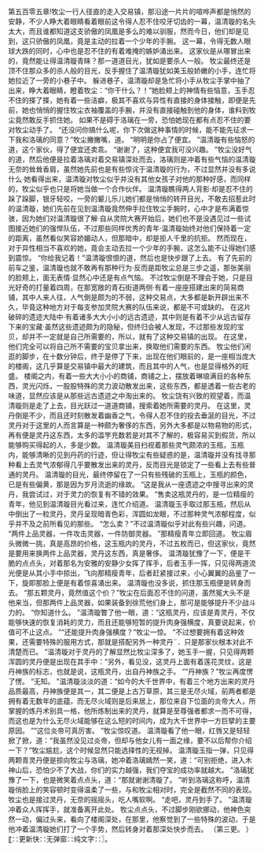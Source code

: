 第五百零五章!牧尘一行人径直的走入交易镇，那沿途一片片的喧哗声都是悄然的安静，不少人睁大着眼睛看着眼前这令得人忍不住咬牙切齿的一幕，温清璇的名头太大，而且谁都知道这支骄傲的凤凰是多么的难以驯服，然而今日，他们却是见到，这只骄傲的凤凰，竟是主动的拉着一个少年的手腕。
这一幕，令得无数人眼球大跌的同时，心中也是忍不住的有着难掩的嫉妒涌出来。
这家伙是从哪冒出来的，竟然能让得温清璇青睐？那一道道目光，犹如是要杀人一般。
牧尘最终还是顶不住那众多的杀人般的目光，反手握住了温清璇犹如美玉般娇嫩的小手，连忙将她拉近了一旁的小巷子中。
躲进巷子，温清璇却是急忙将小手从牧尘手掌中抽了出来，睁大着眼睛，瞪着牧尘：“你干什么？！”她脸颊上的神情有些恼意，玉手忍不住的搽了搽，她有着一些洁癖，极其不喜欢与异性有直接的身体接触，即便是先前，她也悄悄的握住牧尘衣袖覆盖的手腕，并没有直接碰触到他的身体，谁料到牧尘竟然敢反手抓住她。
如果不是碍于洛璃在一旁，恐怕她现在都有点忍不住的要对牧尘动手了。
“还没问你搞什么呢，你下次做这种事情的时候，能不能先征求一下我和洛璃的同意？”牧尘撇撇嘴，道。
“明明是你占了便宜。
”温清璇有些恼怒的道，这个家伙，得了便宜还卖乖。
“谢谢了，这种便宜我可没兴趣。
”牧尘没好气的道，然后他便是拉着洛璃对着交易镇深处而去，洛璃则是冲着有些气恼的温清璇无奈的耸耸香肩，虽然她先前也是有些惊诧于温清璇的行为，不过显然并没有多说什么·她看得出来，温清璇对牧尘似乎并没有其他女孩子对他的那种好感，而同样的，牧尘似乎也只是将她当做一个合作伙伴。
温清璇瞧得两人背影·却是忍不住的跺了跺脚，银牙轻咬，一旁的颦儿乐儿她们都是悄悄的转开目光，不敢去招惹此时的温清璇，她们先前在见到温清璇竟然伸手拉住牧尘手腕时，心中才是布满着惊骇，因为她们对温清璇很了解·自从灵院大赛开始后，她们也不是没遇见过一些试图接近她们的强悍队伍，不过那些同样优秀的青年·温清璇始终对他们保持着一定的距离，虽然看似笑容娇媚动人，但那暗中，却是拒人千里的抗拒。
然而现在，对于异性相当不喜欢的她，竟会主动去拉一个少年的手腕，这怎么能不让得她们感到震惊。
“你给我记着！”温清璇恨恨的道，然后也是快步跟了上去。
有了先前的前车之鉴，温清璇也就不敢再有那种行为·反而是距牧尘总是三步之遥，那张美丽的脸颊上，面无表情·显然心中还是有点气恼。
不过牧尘倒是不理会于她，只是目光好奇的打量着四周，在那宽敞的青石街道两侧·有着一座座搭建出来的简易商铺，其中人来人往，人气倒是颇为的不弱，这种交易点，大多都是新开辟出来不久，毕竟这种地方对于每支参加灵院大赛的队伍来说，都是不可或缺的。
在这片破碎的遗迹大陆中·有着诸多大大小小的远古遗迹，其中则是有着不少从远古留存下来的宝藏·虽然这些遗迹颇为的隐秘，但终归会被人发现，不过那些发现的宝贝，却并不一定就是自己所需要的，所以，就有了这种交易镇的出现。
在这里，他们完全可以将自己所不需要的宝贝拿出来，换取他们需要的东西。
牧尘他们闲逛的脚步，在十数分钟后，终于是停了下来，出现在他们眼前的，是一座相当庞大的楼阁，这几乎算是交易镇中最大的建筑，而且其中的人气，也是显得格外的旺盛。
楼阁之内，有着一些大大小小的商铺，商铺之上，摆放着琳琅满目的各种东西，灵光闪烁，一股股特殊的灵力波动散发出来，这些东西，都是透着一些古老的味道，显然应该是从那些远古遗迹之中淘出来的。
牧尘饶有兴致的观望着，而温清璇则是走了上去，目光跃过一道道商铺，搜索着她所需要的灵丹。
在这里，灵丹倒是不少，而且还时刻散发着幽香之气，令得人忍不住的投去垂涎的目光，不过灵丹对于这里的人而言算是一种颇为奢侈的东西，另外大多都是以物易物的形式，再有便是灵丹这东西，太多的滥竽充数若是对其不了解的，极容易买到假货，所以能够购买得起的人，多是少数。
温清璇美目扫视着那些灵气颇浓的玉瓶，玉瓶内，能够清晰的见到丹药的行迹，但让得牧尘有些疑惑的是，温清璇并没有找寻那种看上去灵气浓郁得几乎要散发出来的灵丹，反而目光是锁定了一些看上去有些普通的灵丹。
温清璇的目光，最终停留在了一只有些残破的玉瓶上，玉瓶的颜色，已是有些偏黄，那是因为岁月流逝的缘故。
“这是我从一座遗迹之中搜寻出来的灵丹，我尝试过，对于灵力的恢复有不错的效果。
”售卖这瓶灵丹的，是一位精瘦的青年，他见到温清璇目光看过来，连忙介绍道。
温清璇玉手取过那玉瓶，然后从中倒出了一粒灵丹，灵丹呈现暗青色彩，浑圆如龙眼，不过那种灵气浓郁程度，似乎并不及之前所看见的那些。
“怎么卖？”不过温清璇似乎对此有些兴趣，问道。
“两件上品灵器，一件攻击灵器，一件防御灵器。
”那精瘦青年立即回道。
牧尘眉头微微一挑，真是高昂的价格，这玉瓶内的灵丹，不过五枚而已，但这家伙，竟然是要用来换两件上品灵器，灵丹这东西，真是奢侈。
温清璇犹豫了一下，便是干脆的点点头，对着那名为安雅的安静少女挥了挥手，后者玉手一挥，只见得两道流光便是从其小手中掠出，飞向那精瘦青年，后者赶紧接过来，小心翼翼的品鉴了一下，旋即那脸上便是有着惊喜涌出来。
温清璇也没多说，抓住那玉瓶便是转身而去。
“那五颗灵丹，竟然值这个价？”牧尘在后面忍不住的问道，虽然冤大头不是他来当，但那两件上品灵器，如果装备到徐荒他们身上，那可是能够提升不少战斗力的。
“你知道什么。
”温清璇瞥了他一眼，道：“这瓶灵丹，应该是青灵丹，不仅能够快速的恢复消耗的灵力，而且还能够短暂的提升肉身强横度，真要说起来，价值可不止这点。
”“还能提升肉身强横度？”牧尘一惊。
“不过想要拥有着这种效果，还需要特殊的服用方式，那就是搭配另外一种灵丹¨．只是那家伙根本对此不清楚而已。
”温清璇对于灵丹的了解显然比牧尘深多了，她玉手一握，只见得两颗浑圆的灵丹便是出现在其手中：“另外，看见没，这灵丹上面有着莲花灵纹，这是丹神族的标志，也就是说，这瓶灵丹，出自丹神族之手。
”“丹神族？”牧尘再度愣了愣。
“无知。
”温清璇淡淡的道：“如今的大千世界中，有着三个地方出来的灵丹品质最高，丹神族便是其一，其二便是上古万草原，其三是无尽火域，前两者都是拥有着无数年的底蕴，而无尽火域则是后来居上，那位来自下位面的炎帝大人，所掌握的炼丹术别具一格，他所炼制出来的灵丹，就算是至尊强者都求一而不可得，而这也是为什么无尽火域能够在这么短的时间内，成为大千世界中一方巨擘的主要原因。
”“这位炎帝可真厉害。
”牧尘惊叹道。
温清璇看了他一眼，红唇又是轻轻掀了掀，道：“我虽然没见过炎帝，但却与他女儿有一面之缘，要不以后帮你介绍一下？”牧尘尴尬，这个时候显然只能选择性的无视掉。
温清璇玉指一弹，只见得两颗青灵丹便是掠向牧尘与洛璃，她冲着洛璃嫣然一笑，道：“可别拒绝，进入木神山后，恐怕少不了大战，你们的实力越强，我们夺宝的成功率就越大。
”洛璃犹豫了一下，也是微笑着点点头，道：“那就谢谢清璇了。
”听到洛璃这称呼，温清璇俏脸上的笑容顿时变得温柔了一些，与和牧尘相对时，完全是截然不同的表现。
牧尘也是接过灵丹，无奈的摇摇头，吃人嘴软啊。
“走吧，灵丹到手了。
”温清璇冲着众人挥挥手，就准备离开此处。
牧尘点点头，不过脚步刚欲挪动，他神色突然一动，偏过头来，看向了楼阁深处，在那里，他察觉到了一些特殊的波动，于是他冲着温清璇她们打了一个手势，然后转身对着那深处快步而去。
（第三更。
）〖∷更新快∷无弹窗∷纯文字∷〗。
